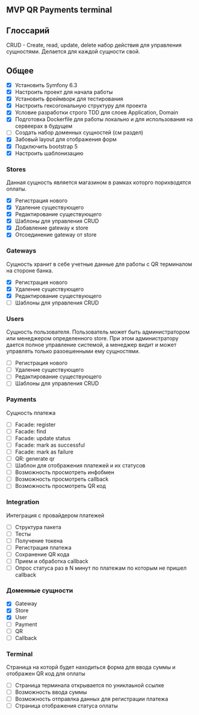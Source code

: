 ## MVP QR Payments terminal

## Глоссарий
CRUD - Create, read, update, delete набор действия для управления сущностями.
Делается для каждой сущности свой.

## Общее
- [X] Установить Symfony 6.3
- [X] Настроить проект для начала работы
- [X] Установить фреймворк для тестирования
- [X] Настроить гексогональную структуру для проекта
- [X] Условие разработки строго TDD для слоев Application, Domain
- [X] Подготовка Dockerfile для работы локально и для использования на сервеерах в будущем
- [ ] Создать набор доменных сущностей (см раздел)
- [X] Забовый layout для отображения форм
- [X] Подключить bootstrap 5
- [X] Настроить шаблонизацию

### Stores
Данная сущность является магазином в рамках которго порихводятся оплаты.
- [X] Регистрация нового
- [X] Удаление существующего
- [X] Редактирование существующего
- [X] Шаблоны для управления CRUD
- [X] Добавление gateway к store 
- [X] Отсоединение gateway от store 

### Gateways
Сущность хранит в себе учетные данные для работы с QR терминалом на стороне банка.
- [X] Регистрация нового
- [X] Удаление существующего
- [X] Редактирование существующего
- [ ] Шаблоны для управления CRUD

### Users
Сущность пользователя. Пользователь может быть администратором или менеджером определенного store. При этом администратору дается полное управление системой, а менеджер видит и может управлять только разоешенными ему сущностями.

- [ ] Регистрация нового
- [ ] Удаление существующего
- [ ] Редактирование существующего
- [ ] Шаблоны для управления CRUD

### Payments
Сущность платежа

- [ ] Facade: register
- [ ] Facade: find
- [ ] Facade: update status
- [ ] Facade: mark as successful
- [ ] Facade: mark as failure
- [ ] QR: generate qr
- [ ] Шаблон для отображения платежей и их статусов
- [ ] Возможность просмотреть инфобмен 
- [ ] Возможность просмотреть callback 
- [ ] Возможность просмотреть QR код

### Integration
Интеграция с провайдером платежей
- [ ] Структура пакета
- [ ] Тесты
- [ ] Получение токена
- [ ] Регистрация платежа
- [ ] Сохранение QR кода
- [ ] Прием и обработка callback
- [ ] Опрос статуса раз в N минут по платежам по которым не пришел callback 

### Доменные сущности
- [X] Gateway
- [X] Store
- [X] User
- [ ] Payment
- [ ] QR
- [ ] Callback

### Terminal
Страница на которй будет находиться форма для ввода суммы и отображен QR код для оплаты

- [ ] Страница терминала открывается по униклаьной ссылке
- [ ] Возможность ввода суммы
- [ ] Возможность отправлка данных для регистрации платежа
- [ ] Страница отображения статуса оплаты
